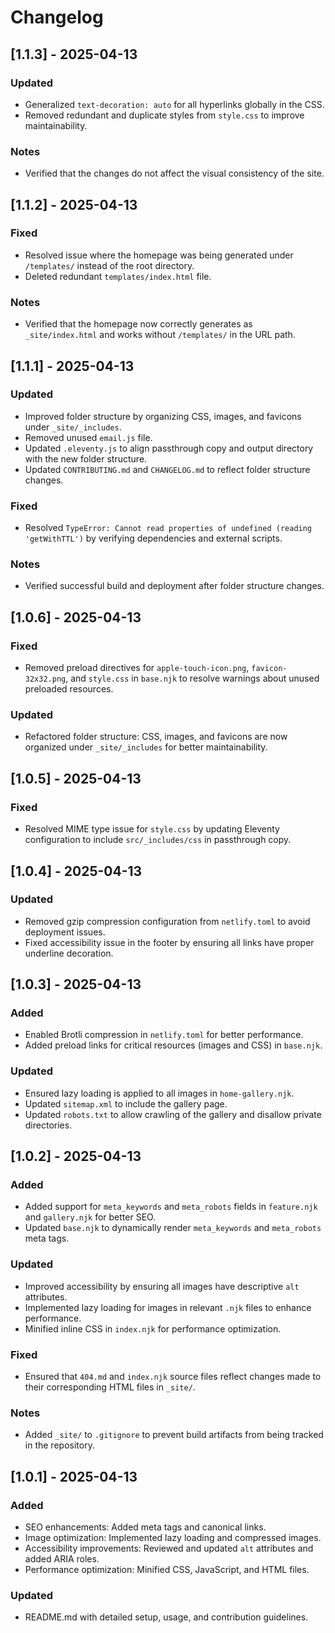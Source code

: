# Changelog

## [1.1.3] - 2025-04-13
### Updated
- Generalized `text-decoration: auto` for all hyperlinks globally in the CSS.
- Removed redundant and duplicate styles from `style.css` to improve maintainability.

### Notes
- Verified that the changes do not affect the visual consistency of the site.

## [1.1.2] - 2025-04-13
### Fixed
- Resolved issue where the homepage was being generated under `/templates/` instead of the root directory.
- Deleted redundant `templates/index.html` file.

### Notes
- Verified that the homepage now correctly generates as `_site/index.html` and works without `/templates/` in the URL path.

## [1.1.1] - 2025-04-13
### Updated
- Improved folder structure by organizing CSS, images, and favicons under `_site/_includes`.
- Removed unused `email.js` file.
- Updated `.eleventy.js` to align passthrough copy and output directory with the new folder structure.
- Updated `CONTRIBUTING.md` and `CHANGELOG.md` to reflect folder structure changes.

### Fixed
- Resolved `TypeError: Cannot read properties of undefined (reading 'getWithTTL')` by verifying dependencies and external scripts.

### Notes
- Verified successful build and deployment after folder structure changes.

## [1.0.6] - 2025-04-13
### Fixed
- Removed preload directives for `apple-touch-icon.png`, `favicon-32x32.png`, and `style.css` in `base.njk` to resolve warnings about unused preloaded resources.

### Updated
- Refactored folder structure: CSS, images, and favicons are now organized under `_site/_includes` for better maintainability.

## [1.0.5] - 2025-04-13
### Fixed
- Resolved MIME type issue for `style.css` by updating Eleventy configuration to include `src/_includes/css` in passthrough copy.

## [1.0.4] - 2025-04-13
### Updated
- Removed gzip compression configuration from `netlify.toml` to avoid deployment issues.
- Fixed accessibility issue in the footer by ensuring all links have proper underline decoration.

## [1.0.3] - 2025-04-13
### Added
- Enabled Brotli compression in `netlify.toml` for better performance.
- Added preload links for critical resources (images and CSS) in `base.njk`.

### Updated
- Ensured lazy loading is applied to all images in `home-gallery.njk`.
- Updated `sitemap.xml` to include the gallery page.
- Updated `robots.txt` to allow crawling of the gallery and disallow private directories.

## [1.0.2] - 2025-04-13
### Added
- Added support for `meta_keywords` and `meta_robots` fields in `feature.njk` and `gallery.njk` for better SEO.
- Updated `base.njk` to dynamically render `meta_keywords` and `meta_robots` meta tags.

### Updated
- Improved accessibility by ensuring all images have descriptive `alt` attributes.
- Implemented lazy loading for images in relevant `.njk` files to enhance performance.
- Minified inline CSS in `index.njk` for performance optimization.

### Fixed
- Ensured that `404.md` and `index.njk` source files reflect changes made to their corresponding HTML files in `_site/`.

### Notes
- Added `_site/` to `.gitignore` to prevent build artifacts from being tracked in the repository.

## [1.0.1] - 2025-04-13
### Added
- SEO enhancements: Added meta tags and canonical links.
- Image optimization: Implemented lazy loading and compressed images.
- Accessibility improvements: Reviewed and updated `alt` attributes and added ARIA roles.
- Performance optimization: Minified CSS, JavaScript, and HTML files.

### Updated
- README.md with detailed setup, usage, and contribution guidelines.